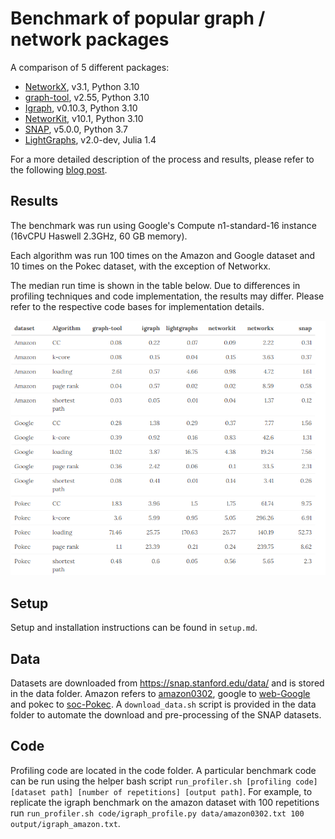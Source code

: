 # Benchmark of popular graph / network packages

A comparison of 5 different packages:

- [NetworkX](https://networkx.github.io/), v3.1, Python 3.10
- [graph-tool](https://graph-tool.skewed.de/static/doc/quickstart.html), v2.55, Python 3.10
- [Igraph](https://igraph.org/python/), v0.10.3, Python 3.10
- [NetworKit](https://networkit.github.io/), v10.1, Python 3.10
- [SNAP](https://snap.stanford.edu/snap/), v5.0.0, Python 3.7
- [LightGraphs](https://juliagraphs.github.io/LightGraphs.jl/latest/), v2.0-dev, Julia 1.4

For a more detailed description of the process and results, please refer to the following [blog post](https://www.timlrx.com/2020/05/10/benchmark-of-popular-graph-network-packages-v2/).

## Results

The benchmark was run using Google's Compute n1-standard-16 instance (16vCPU Haswell 2.3GHz, 60 GB memory).

Each algorithm was run 100 times on the Amazon and Google dataset and 10 times on the Pokec dataset, with the exception of Networkx.

The median run time is shown in the table below. Due to differences in profiling techniques and code implementation, the results may differ. Please refer to the respective code bases for implementation details.

![](runtime_results.png)

## Setup

Setup and installation instructions can be found in `setup.md`.

## Data

Datasets are downloaded from https://snap.stanford.edu/data/ and is stored in the data folder. Amazon refers to [amazon0302](https://snap.stanford.edu/data/amazon0302.html), google to [web-Google](https://snap.stanford.edu/data/web-Google.html) and pokec to [soc-Pokec](https://snap.stanford.edu/data/soc-Pokec.html). A `download_data.sh` script is provided in the data folder to automate the download and pre-processing of the SNAP datasets.

## Code

Profiling code are located in the code folder. A particular benchmark code can be run using the helper bash script `run_profiler.sh [profiling code] [dataset path] [number of repetitions] [output path]`. For example, to replicate the igraph benchmark on the amazon dataset with 100 repetitions run `run_profiler.sh code/igraph_profile.py data/amazon0302.txt 100 output/igraph_amazon.txt`.
